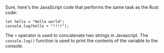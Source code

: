 Sure, here's the JavaScript code that performs the same task as the Rust code:
```
let hello = "Hello world";
console.log(hello + "!!!!");
```
The `+` operator is used to concatenate two strings in Javascript. The `console.log()` function is used to print the contents of the variable to the console.

